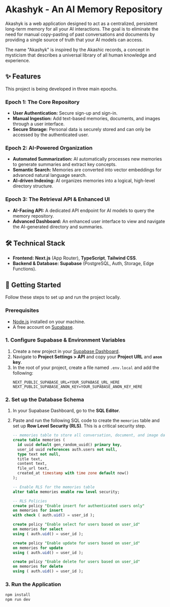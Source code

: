 # Akashyk - An AI Memory Repository

Akashyk is a web application designed to act as a centralized, persistent long-term memory for all your AI interactions. The goal is to eliminate the need for manual copy-pasting of past conversations and documents by providing a single source of truth that your AI models can access.

The name "Akashyk" is inspired by the Akashic records, a concept in mysticism that describes a universal library of all human knowledge and experience.

## ✨ Features

This project is being developed in three main epochs.

### Epoch 1: The Core Repository
* **User Authentication:** Secure sign-up and sign-in.
* **Manual Ingestion:** Add text-based memories, documents, and images through a user interface.
* **Secure Storage:** Personal data is securely stored and can only be accessed by the authenticated user.

### Epoch 2: AI-Powered Organization
* **Automated Summarization:** AI automatically processes new memories to generate summaries and extract key concepts.
* **Semantic Search:** Memories are converted into vector embeddings for advanced natural language search.
* **AI-driven Indexing:** AI organizes memories into a logical, high-level directory structure.

### Epoch 3: The Retrieval API & Enhanced UI
* **AI-Facing API:** A dedicated API endpoint for AI models to query the memory repository.
* **Advanced Dashboard:** An enhanced user interface to view and navigate the AI-generated directory and summaries.

## 🛠️ Technical Stack

* **Frontend:** **Next.js** (App Router), **TypeScript**, **Tailwind CSS**.
* **Backend & Database:** **Supabase** (PostgreSQL, Auth, Storage, Edge Functions).

## 🚀 Getting Started

Follow these steps to set up and run the project locally.

### Prerequisites
* [Node.js](https://nodejs.org/) installed on your machine.
* A free account on [Supabase](https://supabase.com/).

### 1. Configure Supabase & Environment Variables
1.  Create a new project in your [Supabase Dashboard](https://supabase.com/).
2.  Navigate to **Project Settings > API** and copy your **Project URL** and **`anon` key**.
3.  In the root of your project, create a file named `.env.local` and add the following:
    ```
    NEXT_PUBLIC_SUPABASE_URL=YOUR_SUPABASE_URL_HERE
    NEXT_PUBLIC_SUPABASE_ANON_KEY=YOUR_SUPABASE_ANON_KEY_HERE
    ```

### 2. Set up the Database Schema
1.  In your Supabase Dashboard, go to the **SQL Editor**.
2.  Paste and run the following SQL code to create the `memories` table and set up **Row Level Security (RLS)**. This is a critical security step.

    ```sql
    -- memories table to store all conversation, document, and image data
    create table memories (
      id uuid default gen_random_uuid() primary key,
      user_id uuid references auth.users not null,
      type text not null,
      title text,
      content text,
      file_url text,
      created_at timestamp with time zone default now()
    );

    -- Enable RLS for the memories table
    alter table memories enable row level security;

    -- RLS Policies
    create policy "Enable insert for authenticated users only"
    on memories for insert
    with check ( auth.uid() = user_id );

    create policy "Enable select for users based on user_id"
    on memories for select
    using ( auth.uid() = user_id );

    create policy "Enable update for users based on user_id"
    on memories for update
    using ( auth.uid() = user_id );

    create policy "Enable delete for users based on user_id"
    on memories for delete
    using ( auth.uid() = user_id );
    ```

### 3. Run the Application
```bash
npm install
npm run dev












